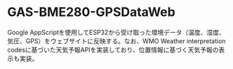 # GAS-BME280-GPSDataWeb
Google AppScriptを使用してESP32から受け取った環境データ（温度、湿度、気圧、GPS）をウェブサイトに反映する。なお、WMO Weather interpretation codesに基づいた天気予報APIを実装しており、位置情報に基づく天気予報の表示も実装。
